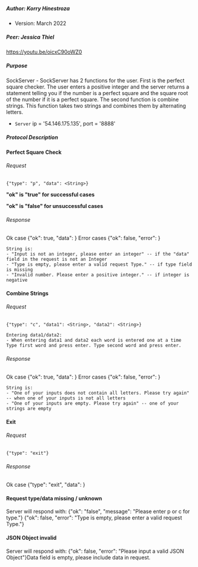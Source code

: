 ##### Author: Korry Hinestroza
* Version: March 2022

##### Peer: Jessica Thiel
https://youtu.be/oicxC90oWZ0

##### Purpose
SockServer - SockServer has 2 functions for the user. First is the perfect square checker. 
The user enters a positive integer and the server returns a statement telling you if the number is a perfect square 
and the square root of the number if it is a perfect square. The second function is combine strings. 
This function takes two strings and combines them by alternating letters.
* `Server` ip = '54.146.175.135', port = '8888'

##### Protocol Description

#### Perfect Square Check
###### Request
    {"type": "p", "data": <String>}

**"ok" is "true" for successful cases**

**"ok" is "false" for unsuccessful cases**
###### Response
Ok case
{"ok": true, "data": <String>}
Error cases
{"ok": false, "error": <String>}

    String is:
    - "Input is not an integer, please enter an integer" -- if the "data" field in the request is not an Integer
    - "Type is empty, please enter a valid request Type." -- if type field is missing
    - "Invalid number. Please enter a positive integer." -- if integer is negative


#### Combine Strings
###### Request
    {"type": "c", "data1": <String>, "data2": <String>}
    
    Entering data1/data2:
    - When entering data1 and data2 each word is entered one at a time 
    Type first word and press enter. Type second word and press enter.

###### Response
Ok case
{"ok": true, "data": <String>}
Error cases
{"ok": false, "error": <String>}

    String is:
    - "One of your inputs does not contain all letters. Please try again" -- when one of your inputs is not all letters
    - "One of your inputs are empty. Please try again" -- one of your strings are empty


#### Exit
###### Request
    {"type": "exit"}

###### Response
Ok case 
{"type": "exit", "data": <String>}


#### Request type/data missing / unknown
Server will respond with:
{"ok": "false", "message": "Please enter p or c for type."}
{"ok": false, "error": "Type is empty, please enter a valid request Type."}



#### JSON Object invalid
Server will respond with:
{"ok": false, "error": "Please input a valid JSON Object"}Data field is empty, please include data in request.



